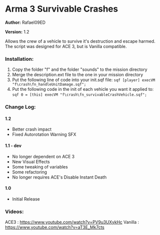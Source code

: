 # Arma 3 Survivable Crashes  

**Author:** Rafael09ED

**Version:** 1.2

Allows the crew of a vehicle to survive it's destruction and escape harmed. The script was designed for ACE 3, but is Vanilla compatible.

### Installation:

1. Copy the folder "f" and the folder "sounds" to the mission directory
2. Merge the description.ext file to the one in your mission directory
3. Put the following line of code into your init.sqf file: 
`sqf
	[player] execVM "f\crash\fn_handleUnitDamage.sqf";
`
4. Put the following code in the init of each vehicle you want it applied to:
`sqf
    0 = [this] execVM "f\crash\fn_survivableCrashVehicle.sqf";
`
### Change Log: 

#### 1.2
- Better crash impact
- Fixed Autorotation Warning SFX

#### 1.1 - dev
- No longer dependent on ACE 3
- New Visual Effects
- Some tweaking of variables
- Some refactoring
- No longer requires ACE's Disable Instant Death

#### 1.0
- Initial Release

### Videos:

ACE3 	: https://www.youtube.com/watch?v=PV9u3UXykHc
Vanilla	: https://www.youtube.com/watch?v=aT3E_Mk7cts
